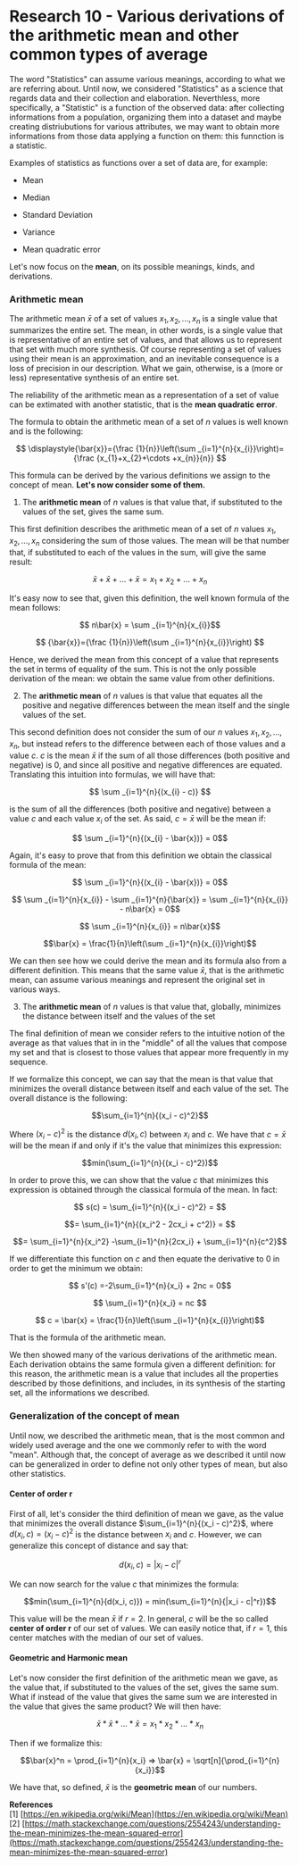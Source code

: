 <script type="text/javascript" id="MathJax-script" async
  src="https://cdn.jsdelivr.net/npm/mathjax@3/es5/tex-mml-chtml.js">
</script>
<script>
  MathJax = {
    tex: {
      inlineMath: [['$', '$']]
    }
  };
</script>

# Research 10 - Various derivations of the arithmetic mean and other common types of average

The word "Statistics" can assume various meanings, according to what we are referring about. Until now, we considered "Statistics" as a science that regards data and their collection and elaboration. Neverthless, more specifically, a "Statistic" is a function of the observed data: after collecting informations from a population, organizing them into a dataset and maybe creating distriubutions for various attributes, we may want to obtain more informations from those data applying a function on them: this funnction is a statistic.

Examples of statistics as functions over a set of data are, for example:

- Mean

- Median

- Standard Deviation

- Variance

- Mean quadratic error

Let's now focus on the **mean**, on its possible meanings, kinds, and derivations.

### Arithmetic mean

The arithmetic mean $\bar{x}$ of a set of values $x_1, x_2, ... , x_n$ is a single value that summarizes the entire set. The mean, in other words, is a single value that is representative of an entire set of values, and that allows us to represent that set with much more synthesis. Of course representing a set of values using their mean is an approximation, and an inevitable consequence is a loss of precision in our description. What we gain, otherwise, is a (more or less) representative synthesis of an entire set.

The reliability of the arithmetic mean as a representation of a set of value can be extimated with another statistic, that is the **mean quadratic error**.

The formula to obtain the arithmetic mean of a set of $n$ values is well known and is the following:

$$ \displaystyle{\bar{x}}={\frac {1}{n}}\left(\sum _{i=1}^{n}{x_{i}}\right)={\frac {x_{1}+x_{2}+\cdots +x_{n}}{n}} $$

This formula can be derived by the various definitions we assign to the concept of mean. **Let's now consider some of them.**

1. The **arithmetic mean** of $n$ values is that value that, if substituted to the values of the set, gives the same sum.

This first definition describes the arithmetic mean of a set of $n$ values $x_1, x_2, ... , x_n$ considering the sum of those values. The mean will be that number that, if substituted to each of the values in the sum, will give the same result:

$$\bar{x} + \bar{x} + ... + \bar{x} = x_1 + x_2 + ... + x_n$$

It's easy now to see that, given this definition, the well known formula of the mean follows:

$$ n\bar{x} =  \sum _{i=1}^{n}{x_{i}}$$

$$ {\bar{x}}={\frac {1}{n}}\left(\sum _{i=1}^{n}{x_{i}}\right) $$

Hence, we derived the mean from this concept of a value that represents the set in terms of equality of the sum. This is not the only possible derivation of the mean: we obtain the same value from other definitions.

2.  The **arithmetic mean** of $n$ values is that value that equates all the positive and negative differences between the mean itself and the single values of the set.

This second definition does not consider the sum of our $n$ values $x_1, x_2, ... , x_n$, but instead refers to the difference between each of those values and a value $c$. $c$ is the mean $\bar{x}$ if the sum of all those differences (both positive and negative) is $0$, and since all positive and negative differences are equated. Translating this intuition into formulas, we will have that:

$$ \sum _{i=1}^{n}{(x_{i} - c)} $$

is the sum of all the differences (both positive and negative) between a value $c$ and each value $x_i$ of the set. As said, $c = \bar{x}$ will be the mean if:

$$ \sum _{i=1}^{n}{(x_{i} - \bar{x})} = 0$$

Again, it's easy to prove that from this definition we obtain the classical formula of the mean:

$$ \sum _{i=1}^{n}{(x_{i} - \bar{x})} = 0$$

$$ \sum _{i=1}^{n}{x_{i}} - \sum _{i=1}^{n}{\bar{x}} = \sum _{i=1}^{n}{x_{i}} - n\bar{x} = 0$$

$$ \sum _{i=1}^{n}{x_{i}} = n\bar{x}$$

$$\bar{x} = \frac{1}{n}\left(\sum _{i=1}^{n}{x_{i}}\right)$$

We can then see how we could derive the mean and its formula also from a different definition. This means that the same value $\bar{x}$, that is the arithmetic mean, can assume various meanings and represent the original set in various ways.

3. The **arithmetic mean** of $n$ values is that value that, globally, minimizes the distance between itself and the values of the set

The final definition of mean we consider refers to the intuitive notion of the average as that values that in in the "middle" of all the values that compose my set and that is closest to those values that appear more frequently in my sequence.

If we formalize this concept, we can say that the mean is that value that minimizes the overall distance between itself and each value of the set. The overall distance is the following:

$$\sum_{i=1}^{n}{(x_i - c)^2}$$

Where $(x_i - c)^2$ is the distance $d(x_i, c)$ between $x_i$ and $c$. We have that $c = \bar{x}$ will be the mean if and only if it's the value that minimizes this expression:

$$min(\sum_{i=1}^{n}{(x_i - c)^2})$$

In order to prove this, we can show that the value $c$ that minimizes this expression is obtained through the classical formula of the mean. In fact:

$$ s(c) = \sum_{i=1}^{n}{(x_i - c)^2} = $$

$$= \sum_{i=1}^{n}{(x_i^2 - 2cx_i + c^2)} = $$

$$= \sum_{i=1}^{n}{x_i^2} -\sum_{i=1}^{n}{2cx_i} + \sum_{i=1}^{n}{c^2}$$

If we differentiate this function on $c$ and then equate the derivative to $0$ in order to get the minimum we obtain:

$$ s'(c) =-2\sum_{i=1}^{n}{x_i} + 2nc = 0$$

$$ \sum_{i=1}^{n}{x_i} = nc $$

$$ c = \bar{x} = \frac{1}{n}\left(\sum _{i=1}^{n}{x_{i}}\right)$$

That is the formula of the arithmetic mean.

We then showed many of the various derivations of the arithmetic mean. Each derivation obtains the same formula given a different definition: for this reason, the arithmetic mean is a value that includes all the properties described by those definitions, and includes, in its synthesis of the starting set, all the informations we described.

### Generalization of the concept of mean

Until now, we described the arithmetic mean, that is the most common and widely used average and the one we commonly refer to with the word "mean". Although that, the concept of average as we described it until now can be generalized in order to define not only other types of mean, but also other statistics.

#### Center of order r

First of all, let's consider the third definition of mean we gave, as the value that minimizes the overall distance $\sum_{i=1}^{n}{(x_i - c)^2}$, where $d(x_i, c) = (x_i - c)^2$ is the distance between $x_i$ and $c$. However, we can generalize this concept of distance and say that:

$$d(x_i, c) = |x_i - c|^r$$

We can now search for the value $c$ that minimizes the formula:

$$min(\sum_{i=1}^{n}{d(x_i, c)}) = min(\sum_{i=1}^{n}{|x_i - c|^r})$$

This value will be the mean $\bar{x}$ if $r = 2$. In general, $c$ will be the so called **center of order r** of our set of values. We can easily notice that, if $r = 1$, this center matches with the median of our set of values.

#### Geometric and Harmonic mean

Let's now consider the first definition of the arithmetic mean we gave, as the value that, if substituted to the values of the set, gives the same sum. What if instead of the value that gives the same sum we are interested in the value that gives the same product? We will then have:

$$\bar{x} * \bar{x} * ... * \bar{x} = x_1 * x_2 * ... * x_n$$

Then if we formalize this:

$$\bar{x}^n = \prod_{i=1}^{n}{x_i} => \bar{x} = \sqrt[n]{\prod_{i=1}^{n}{x_i}}$$

We have that, so defined, $\bar{x}$ is the **geometric mean** of our numbers.

**References** \
[1] [https://en.wikipedia.org/wiki/Mean](https://en.wikipedia.org/wiki/Mean)
[2] [https://math.stackexchange.com/questions/2554243/understanding-the-mean-minimizes-the-mean-squared-error](https://math.stackexchange.com/questions/2554243/understanding-the-mean-minimizes-the-mean-squared-error)